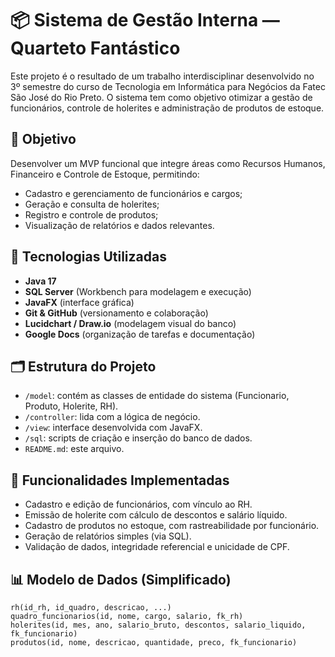 # 📦 Sistema de Gestão Interna — Quarteto Fantástico

Este projeto é o resultado de um trabalho interdisciplinar desenvolvido no 3º semestre do curso de Tecnologia em Informática para Negócios da Fatec São José do Rio Preto. O sistema tem como objetivo otimizar a gestão de funcionários, controle de holerites e administração de produtos de estoque.

## 🎯 Objetivo

Desenvolver um MVP funcional que integre áreas como Recursos Humanos, Financeiro e Controle de Estoque, permitindo:
- Cadastro e gerenciamento de funcionários e cargos;
- Geração e consulta de holerites;
- Registro e controle de produtos;
- Visualização de relatórios e dados relevantes.

## 🧱 Tecnologias Utilizadas

- **Java 17**
- **SQL Server** (Workbench para modelagem e execução)
- **JavaFX** (interface gráfica)
- **Git & GitHub** (versionamento e colaboração)
- **Lucidchart / Draw.io** (modelagem visual do banco)
- **Google Docs** (organização de tarefas e documentação)

## 🗂 Estrutura do Projeto

- `/model`: contém as classes de entidade do sistema (Funcionario, Produto, Holerite, RH).
- `/controller`: lida com a lógica de negócio.
- `/view`: interface desenvolvida com JavaFX.
- `/sql`: scripts de criação e inserção do banco de dados.
- `README.md`: este arquivo.

## 🧠 Funcionalidades Implementadas

- Cadastro e edição de funcionários, com vínculo ao RH.
- Emissão de holerite com cálculo de descontos e salário líquido.
- Cadastro de produtos no estoque, com rastreabilidade por funcionário.
- Geração de relatórios simples (via SQL).
- Validação de dados, integridade referencial e unicidade de CPF.

## 📊 Modelo de Dados (Simplificado)

```text
rh(id_rh, id_quadro, descricao, ...)
quadro_funcionarios(id, nome, cargo, salario, fk_rh)
holerites(id, mes, ano, salario_bruto, descontos, salario_liquido, fk_funcionario)
produtos(id, nome, descricao, quantidade, preco, fk_funcionario)
